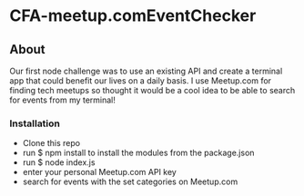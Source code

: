 # CFA-meetup.comEventChecker

## About
Our first node challenge was to use an existing API and create a terminal app that could benefit our lives on a daily basis. I use Meetup.com for finding tech meetups so thought it would be a cool idea to be able to search for events from my terminal!


### Installation
- Clone this repo
- run $ npm install to install the modules from the package.json
- run $ node index.js 
- enter your personal Meetup.com API key
- search for events with the set categories on Meetup.com
